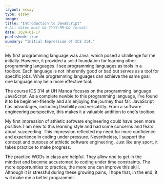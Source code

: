 ```yaml
---
layout: essay
type: essay
image: 
title: "Introduction to JavaScript"
# All dates must be YYYY-MM-DD format!
date: 2024-01-17
published: true
summary: "Initial Impression of ICS 314."
---
```


My first programming language was Java, which posed a challenge for me initially. However, it provided a solid foundation for learning other programming languages. I see programming languages as tools in a toolbox. Each language is not inherently good or bad but serves as a tool for specific jobs. While programming languages can achieve the same goal, one language may be a more effective tool.

The course ICS 314 at UH Manoa focuses on the programming language JavaScript. As a complete newbie to this programming language, I've found it to be beginner-friendly and am enjoying the journey thus far. JavaScript has advantages, including flexibility and versatility. From a software engineering perspective, this makes it a valuable addition to one's toolbox.

My first impression of athletic software engineering could have been more positive. I am new to this learning style and had some concerns and fears about succeeding. This impression reflected my need for more confidence and experience in coding under pressure. Nevertheless, I support the concept and purpose of athletic software engineering. Just like any sport, it takes practice to make progress.

The practice WODs in class are helpful. They allow one to get in the mindset and become accustomed to coding under time constraints. The more opportunities to practice, the more one can improve this skill. Although it is stressful during these growing pains, I hope that, in the end, it will make me a better programmer.
